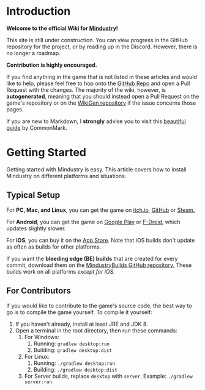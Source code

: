 # Introduction

**Welcome to the official Wiki for [Mindustry](https://github.com/Anuken/Mindustry)!**

This site is still under construction. You can view progress in the GitHub repository for the project, or by reading up in the Discord. However, there is no longer a roadmap.

**Contribution is highly encouraged.**

If you find anything in the game that is not listed in these articles and would like to help, please feel free to hop onto the [GitHub Repo](https://github.com/MindustryGame/wiki) and open a Pull Request with the changes. The majority of the wiki, however, is **autogenerated**, meaning that you should instead open a Pull Request on the game's repository or on the [WikiGen repository](https://github.com/Anuken/Mindustry-Wiki-Generator) if the issue concerns those pages.

If you are new to Markdown, I **strongly** advise you to visit this [beautiful guide](https://commonmark.org/help/) by CommonMark.

# Getting Started

Getting started with Mindustry is easy. This article covers how to install Mindustry on different platforms and situations. 

## Typical Setup

For **PC, Mac, and Linux**, you can get the game on [itch.io](https://anuke.itch.io/mindustry), [GitHub]() or [Steam.](https://store.steampowered.com/app/1127400/Mindustry/)

For **Android**, you can get the game on [Google Play](https://play.google.com/store/apps/details?id=io.anuke.mindustry) or [F-Droid](https://f-droid.org/en/packages/io.anuke.mindustry/), which updates slightly slower.

For **iOS**, you can buy it on the [App Store](https://apps.apple.com/us/app/mindustry/id1385258906?ign-mpt=uo%3D8). Note that iOS builds don't update as often as builds for other platforms.

If you want the **bleeding edge (BE) builds** that are created for every commit, download them on the [MindustryBuilds GitHub repository.](https://github.com/Anuken/MindustryBuilds/releases) These builds work on all platforms *except for iOS.* 

## For Contributors

If you would like to contribute to the game's source code, the best way to go is to compile the game yourself. To compile it yourself:

1. If you haven't already, install at least JRE and JDK 8. 
2. Open a terminal in the root directory, then run these commands: 
    1. For Windows:
        1. Running: `gradlew desktop:run`
        2. Building: `gradlew desktop:dist`
    2. For Linux:
        1. Running: `./gradlew desktop:run`
        2. Building: `./gradlew desktop:dist`
    3. For Server builds, replace `desktop` with `server`. Example: `./gradlew server:run`
